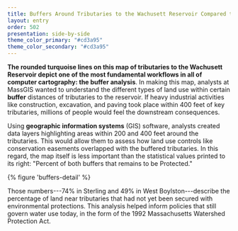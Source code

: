 ```yaml
---
title: Buffers Around Tributaries to the Wachusett Reservoir Compared to 1985 Urban Landuse and Currently Protected Open Space in Sterling and West Boylston
layout: entry
order: 502
presentation: side-by-side
theme_color_primary: "#cd3a95"
theme_color_secondary: "#cd3a95"
---
```


**The rounded turquoise lines on this map of tributaries to the Wachusett Reservoir depict one of the most fundamental workflows in all of computer cartography: the buffer analysis**. In making this map, analysts at MassGIS wanted to understand the different types of land use within certain **buffer** distances of tributaries to the reservoir. If heavy industrial activities like construction, excavation, and paving took place within 400 feet of key tributaries, millions of people would feel the downstream consequences.

Using **geographic information systems** (GIS) software, analysts created data layers highlighting areas within 200 and 400 feet around the tributaries. This would allow them to assess how land use controls like conservation easements overlapped with the buffered tributaries. In this regard, the map itself is less important than the statistical values printed to its right: "Percent of both buffers that remains to be Protected."

{% figure 'buffers-detail' %}

Those numbers---74% in Sterling and 49% in West Boylston---describe the percentage of land near tributaries that had not yet been secured with environmental protections. This analysis helped inform policies that still govern water use today, in the form of the 1992 Massachusetts Watershed Protection Act.